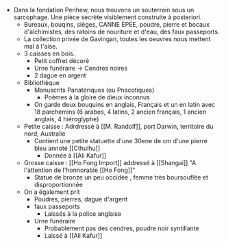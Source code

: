 - Dans la fondation Penhew, nous trouvons un souterrain sous un sarcophage. Une pièce secrète visiblement construite à posteriori.
	- Bureaux, bouqins, sièges, CANNE ÉPÉE, poudre, pierre et bocaux d'alchimistes, des ratoins de nouriture et d'eau, des faux passeports.
	- La collection privée de Gavingan, toutes les oeuvres nous mettent mal à l'aise.
	- 3 caisses en bois.
		- Petit coffret décoré
		- Urne funéraire -> Cendres noires
		- 2 dague en argent
	- Bibliothèque
		- Manuscrits Panatériques (ou Pnacotiques)
			- Poèmes à la gloire de dieux inconnus
		- On garde deux bouquins en anglais, Français et un en latin avec 18 parchemins (6 arabes, 4 latins, 2 ancien français, 1 ancien anglais, 4 hiéroglyphe)
	- Petite caisse : Adrdressé à [[M. Randolf]], port Darwin, territoire du nord, Australie
		- Contient une petite statuette d'une 30ene de cm d'une pierre bleu annoté [[Cthulhu]]
			- Donnée à [[Ali Kafur]]
	- Grosse caisse : [[Ho Fong Import]] addressé à [[Shangai]] "A l'attention de l'honnorable [[Ho Fong]]"
		- Statue de bronze un peu occidée , femme très boursouflée et disproportionnée
	- On a également prit
		- Poudres, pierres, dague d'argent
		- faux passeports
			- Laissés à la police anglaise
		- Urne funéraire
			- Probablement pas des cendres, poudre noir syntillante
			- Laissé à [[Ali Kafur]]